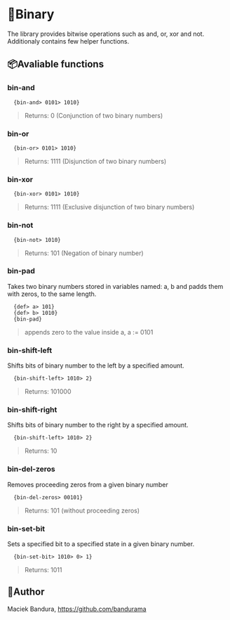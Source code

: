 # 🧬Binary
The library provides bitwise operations such as and, or, xor and not. Additionaly contains few helper functions.

## 📦Avaliable functions
### bin-and
```
  {bin-and> 0101> 1010}
```
> Returns: 0 (Conjunction of two binary numbers)

### bin-or
```
  {bin-or> 0101> 1010}
```
> Returns: 1111 (Disjunction of two binary numbers)

### bin-xor
```
  {bin-xor> 0101> 1010}
```
> Returns: 1111 (Exclusive disjunction of two binary numbers)

### bin-not
```
  {bin-not> 1010}
```
> Returns: 101 (Negation of binary number)

### bin-pad
Takes two binary numbers stored in variables named: a, b and padds them with zeros, to the same length.
```
  {def> a> 101}
  {def> b> 1010}
  {bin-pad}
```
> appends zero to the value inside a, a := 0101

### bin-shift-left
Shifts bits of binary number to the left by a specified amount.
```
  {bin-shift-left> 1010> 2}
```
> Returns: 101000

### bin-shift-right
Shifts bits of binary number to the right by a specified amount.
```
  {bin-shift-left> 1010> 2}
```
> Returns: 10

### bin-del-zeros
Removes proceeding zeros from a given binary number
```
  {bin-del-zeros> 00101}
```
> Returns: 101 (without proceeding zeros)

### bin-set-bit
Sets a specified bit to a specified state in a given binary number.
```
  {bin-set-bit> 1010> 0> 1}
```
> Returns: 1011

## 🚛Author
Maciek Bandura, https://github.com/bandurama
